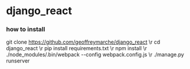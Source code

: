# django_react

### how to install
git clone https://github.com/geoffreymarche/django_react \r
cd django_react \r
pip install requirements.txt \r
npm install \r
./node_modules/.bin/webpack --config webpack.config.js \r
./manage.py runserver
